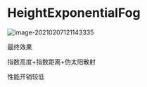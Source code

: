 # HeightExponentialFog

![image-20210207121143335](https://i.loli.net/2021/02/07/nH93JcEOqKh1wNl.png)

最终效果

指数高度+指数距离+伪太阳散射

性能开销较低